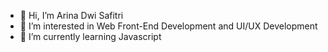 - 👋 Hi, I’m Arina Dwi Safitri
- 👀 I’m interested in Web Front-End Development and UI/UX Development
- 🌱 I’m currently learning Javascript
<!-- - 💞️ I’m looking to collaborate on ...
- 📫 How to reach me ... -->

<!---
arinadwi14/arinadwi14 is a ✨ special ✨ repository because its `README.md` (this file) appears on your GitHub profile.
You can click the Preview link to take a look at your changes.
--->
